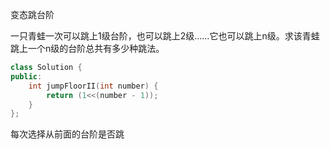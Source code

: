  变态跳台阶 

 一只青蛙一次可以跳上1级台阶，也可以跳上2级……它也可以跳上n级。求该青蛙跳上一个n级的台阶总共有多少种跳法。 

```c++
class Solution {
public:
    int jumpFloorII(int number) {
        return (1<<(number - 1));
    }
};
```



每次选择从前面的台阶是否跳

